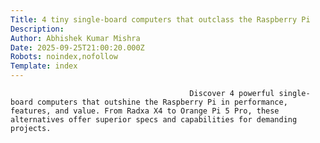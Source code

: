 ```yaml
---
Title: 4 tiny single-board computers that outclass the Raspberry Pi
Description: 
Author: Abhishek Kumar Mishra
Date: 2025-09-25T21:00:20.000Z
Robots: noindex,nofollow
Template: index
---
```


                                            Discover 4 powerful single-board computers that outshine the Raspberry Pi in performance, features, and value. From Radxa X4 to Orange Pi 5 Pro, these alternatives offer superior specs and capabilities for demanding projects.
                                        